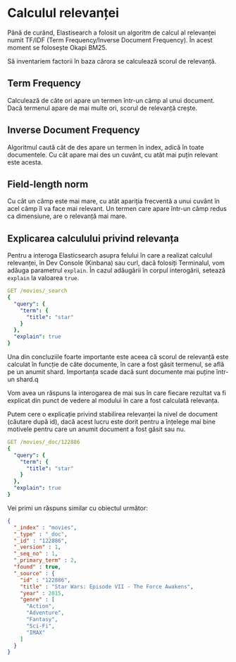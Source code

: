 # Calculul relevanței

Până de curând, Elastisearch a folosit un algoritm de calcul al relevanței numit TF/IDF (Term Frequency/Inverse Document Frequency). În acest moment se folosește Okapi BM25.

Să inventariem factorii în baza cărora se calculează scorul de relevanță.

## Term Frequency

Calculează de câte ori apare un termen într-un câmp al unui document. Dacă termenul apare de mai multe ori, scorul de relevanță crește.

## Inverse Document Frequency

Algoritmul caută cât de des apare un termen în index, adică în toate documentele. Cu cât apare mai des un cuvânt, cu atât mai puțin relevant este acesta.

## Field-length norm

Cu cât un câmp este mai mare, cu atât apariția frecventă a unui cuvânt în acel câmp îl va face mai relevant. Un termen care apare într-un câmp redus ca dimensiune, are o relevanță mai mare.

## Explicarea calculului privind relevanța

Pentru a interoga Elasticsearch asupra felului în care a realizat calculul relevanței, în Dev Console (Kinbana) sau curl, dacă folosiți Terminalul, vom adăuga parametrul `explain`. În cazul adăugării în corpul interogării, setează `explain` la valoarea `true`.

```yaml
GET /movies/_search
{
  "query": {
    "term": {
      "title": "star"
    }
  },
  "explain": true
}
```

Una din concluziile foarte importante este aceea că scorul de relevanță este calculat în funcție de câte documente, în care a fost găsit termenul, se află pe un anumit shard. Importanța scade dacă sunt documente mai puține într-un shard.q

Vom avea un răspuns la interogarea de mai sus în care fiecare rezultat va fi explicat din punct de vedere al modului în care a fost calculată relevanța.

Putem cere o explicație privind stabilirea relevanței la nivel de document (căutare după id), dacă acest lucru este dorit pentru a înțelege mai bine motivele pentru care un anumit document a fost găsit sau nu.

```yaml
GET /movies/_doc/122886
{
  "query": {
    "term": {
      "title": "star"
    }
  },
  "explain": true
}
```

Vei primi un răspuns similar cu obiectul următor:

```json
{
  "_index" : "movies",
  "_type" : "_doc",
  "_id" : "122886",
  "_version" : 1,
  "_seq_no" : 1,
  "_primary_term" : 2,
  "found" : true,
  "_source" : {
    "id" : "122886",
    "title" : "Star Wars: Episode VII - The Force Awakens",
    "year" : 2015,
    "genre" : [
      "Action",
      "Adventure",
      "Fantasy",
      "Sci-Fi",
      "IMAX"
    ]
  }
}
```
